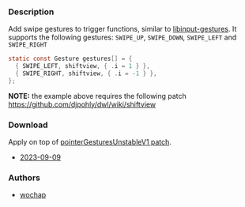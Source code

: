 ### Description
Add swipe gestures to trigger functions, similar to [libinput-gestures](https://github.com/bulletmark/libinput-gestures/tree/master). It supports the following gestures: `SWIPE_UP`, `SWIPE_DOWN`, `SWIPE_LEFT` and `SWIPE_RIGHT`

```c
static const Gesture gestures[] = {
  { SWIPE_LEFT, shiftview, { .i = 1 } },
  { SWIPE_RIGHT, shiftview, { .i = -1 } },
};
```

**NOTE:** the example above requires the following patch https://github.com/djpohly/dwl/wiki/shiftview

### Download
Apply on top of [pointerGesturesUnstableV1 patch](https://github.com/djpohly/dwl/wiki/pointerGesturesUnstableV1).

- [2023-09-09](https://github.com/wochap/dwl/compare/pointer-gestures-unstable-v1...wochap:gestures.patch)

### Authors
- [wochap](https://github.com/wochap)